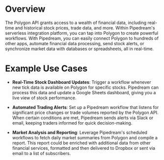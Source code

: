 # Overview

The Polygon API grants access to a wealth of financial data, including real-time and historical stock prices, trade data, and more. Within Pipedream's serverless integration platform, you can tap into Polygon to create powerful workflows. With Pipedream, you can easily connect Polygon to hundreds of other apps, automate financial data processing, send stock alerts, or synchronize market data with databases or spreadsheets, all in real-time.

# Example Use Cases

- **Real-Time Stock Dashboard Updates**: Trigger a workflow whenever new tick data is available on Polygon for specific stocks. Pipedream can process this data and update a Google Sheets dashboard, giving you a live view of stock performance.

- **Automated Trading Alerts**: Set up a Pipedream workflow that listens for significant price changes or trade volumes reported by the Polygon API. When certain conditions are met, Pipedream sends alerts via Slack or email, keeping traders informed for quick decision-making.

- **Market Analysis and Reporting**: Leverage Pipedream's scheduled workflows to fetch daily market summaries from Polygon and compile a report. This report could be enriched with additional data from other financial services, formatted and then delivered to Dropbox or sent via email to a list of subscribers.
